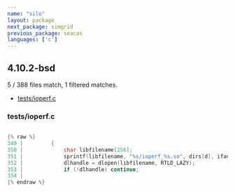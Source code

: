 ```yaml
---
name: "silo"
layout: package
next_package: simgrid
previous_package: seacas
languages: ['c']
---
```

## 4.10.2-bsd
5 / 388 files match, 1 filtered matches.

 - [tests/ioperf.c](#testsioperfc)

### tests/ioperf.c

```c

{% raw %}
349 |         {
350 |             char libfilename[256];
351 |             sprintf(libfilename, "%s/ioperf_%s.so", dirs[d], ifacename);
352 |             dlhandle = dlopen(libfilename, RTLD_LAZY);
353 |             if (!dlhandle) continue;
354 | 
{% endraw %}

```